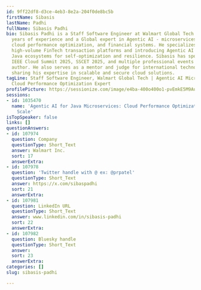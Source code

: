 ```yaml
---
id: 9ff22df8-d3ce-4eb3-8e2a-204f0de8bc5b
firstName: Sibasis
lastName: Padhi
fullName: Sibasis Padhi
bio: Sibasis Padhi is a Staff Software Engineer at Walmart Global Tech with over 18
  years of experience and a Global expert in Agentic AI - microservices architecture,
  cloud performance optimization, and financial systems. He specializes in building
  high-volume FinTech transaction platforms and introducing Agentic AI into enterprise
  Java ecosystems for self-optimization and resilience. Sibasis has spoken at the
  IEEE Cloud Summit 2025, SSCET 2025, and multiple professional events and is a published
  author. He also serves as a mentor and judge for international technology competitions,
  sharing his expertise in scalable and secure cloud solutions.
tagLine: Staff Software Engineer, Walmart Global Tech | Agentic AI Microservices &
  Cloud Performance Optimization Expert
profilePicture: https://sessionize.com/image/e4ba-400o400o1-pvEmkE5M9AuHBXRtR8FDm4.jpg
sessions:
- id: 1035470
  name: 'Agentic AI for Java Microservices: Cloud Performance Optimization at FinTech
    Scale'
isTopSpeaker: false
links: []
questionAnswers:
- id: 107974
  question: Company
  questionType: Short_Text
  answer: Walmart Inc.
  sort: 17
  answerExtra:
- id: 107978
  question: 'Twitter handle with @ ex: @prpatel'
  questionType: Short_Text
  answer: https://x.com/sibaspadhi
  sort: 21
  answerExtra:
- id: 107981
  question: LinkedIn URL
  questionType: Short_Text
  answer: www.linkedin.com/in/sibasis-padhi
  sort: 22
  answerExtra:
- id: 107982
  question: Bluesky handle
  questionType: Short_Text
  answer:
  sort: 23
  answerExtra:
categories: []
slug: sibasis-padhi

---
```

